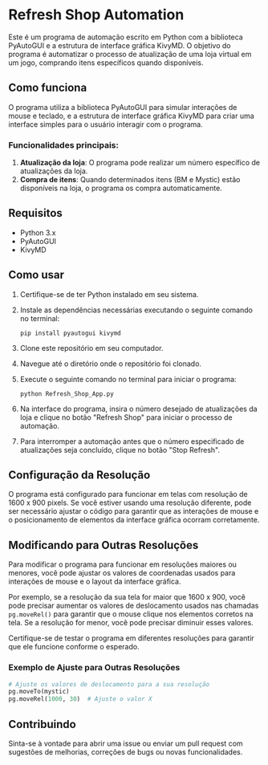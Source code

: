 # Refresh Shop Automation

Este é um programa de automação escrito em Python com a biblioteca PyAutoGUI e a estrutura de interface gráfica KivyMD. O objetivo do programa é automatizar o processo de atualização de uma loja virtual em um jogo, comprando itens específicos quando disponíveis.

## Como funciona

O programa utiliza a biblioteca PyAutoGUI para simular interações de mouse e teclado, e a estrutura de interface gráfica KivyMD para criar uma interface simples para o usuário interagir com o programa.

### Funcionalidades principais:

1. **Atualização da loja**: O programa pode realizar um número específico de atualizações da loja.
2. **Compra de itens**: Quando determinados itens (BM e Mystic) estão disponíveis na loja, o programa os compra automaticamente.

## Requisitos

- Python 3.x
- PyAutoGUI
- KivyMD

## Como usar

1. Certifique-se de ter Python instalado em seu sistema.
2. Instale as dependências necessárias executando o seguinte comando no terminal:

    ```
    pip install pyautogui kivymd
    ```

3. Clone este repositório em seu computador.
4. Navegue até o diretório onde o repositório foi clonado.
5. Execute o seguinte comando no terminal para iniciar o programa:

    ```
    python Refresh_Shop_App.py
    ```

6. Na interface do programa, insira o número desejado de atualizações da loja e clique no botão "Refresh Shop" para iniciar o processo de automação.
7. Para interromper a automação antes que o número especificado de atualizações seja concluído, clique no botão "Stop Refresh".


## Configuração da Resolução

O programa está configurado para funcionar em telas com resolução de 1600 x 900 pixels. Se você estiver usando uma resolução diferente, pode ser necessário ajustar o código para garantir que as interações de mouse e o posicionamento de elementos da interface gráfica ocorram corretamente.

## Modificando para Outras Resoluções

Para modificar o programa para funcionar em resoluções maiores ou menores, você pode ajustar os valores de coordenadas usados para interações de mouse e o layout da interface gráfica. 

Por exemplo, se a resolução da sua tela for maior que 1600 x 900, você pode precisar aumentar os valores de deslocamento usados nas chamadas `pg.moveRel()` para garantir que o mouse clique nos elementos corretos na tela. Se a resolução for menor, você pode precisar diminuir esses valores.

Certifique-se de testar o programa em diferentes resoluções para garantir que ele funcione conforme o esperado.

### Exemplo de Ajuste para Outras Resoluções

```python
# Ajuste os valores de deslocamento para a sua resolução
pg.moveTo(mystic)
pg.moveRel(1000, 30)  # Ajuste o valor X
```

## Contribuindo

Sinta-se à vontade para abrir uma issue ou enviar um pull request com sugestões de melhorias, correções de bugs ou novas funcionalidades.
